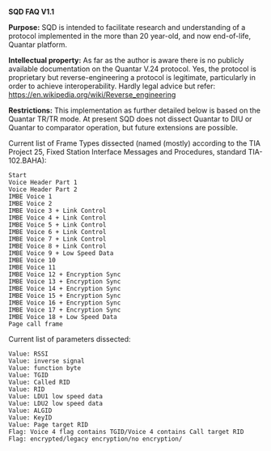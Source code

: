 **SQD FAQ V1.1**

**Purpose:** SQD is intended to facilitate research and understanding of a protocol implemented in the more than 20 year-old, and now end-of-life, Quantar platform.

**Intellectual property:** As far as the author is aware there is no publicly available documentation on the Quantar V.24 protocol. Yes, the protocol is proprietary but reverse-engineering a protocol is legitimate, particularly in order to achieve interoperability.  Hardly legal advice but refer:
https://en.wikipedia.org/wiki/Reverse_engineering

**Restrictions:** This implementation as further detailed below is based on the Quantar TR/TR mode. At present SQD does not dissect Quantar to DIU or Quantar to comparator operation, but future extensions are possible.

Current list of Frame Types dissected (named (mostly) according to the TIA Project 25, Fixed Station Interface Messages and Procedures, standard TIA-102.BAHA):
```
Start
Voice Header Part 1
Voice Header Part 2
IMBE Voice 1
IMBE Voice 2
IMBE Voice 3 + Link Control
IMBE Voice 4 + Link Control
IMBE Voice 5 + Link Control
IMBE Voice 6 + Link Control
IMBE Voice 7 + Link Control
IMBE Voice 8 + Link Control
IMBE Voice 9 + Low Speed Data
IMBE Voice 10
IMBE Voice 11
IMBE Voice 12 + Encryption Sync
IMBE Voice 13 + Encryption Sync
IMBE Voice 14 + Encryption Sync
IMBE Voice 15 + Encryption Sync
IMBE Voice 16 + Encryption Sync
IMBE Voice 17 + Encryption Sync
IMBE Voice 18 + Low Speed Data
Page call frame
```
Current list of parameters dissected:
```
Value: RSSI
Value: inverse signal
Value: function byte
Value: TGID
Value: Called RID
Value: RID 
Value: LDU1 low speed data
Value: LDU2 low speed data
Value: ALGID
Value: KeyID
Value: Page target RID
Flag: Voice 4 flag contains TGID/Voice 4 contains Call target RID
Flag: encrypted/legacy encryption/no encryption/
```
